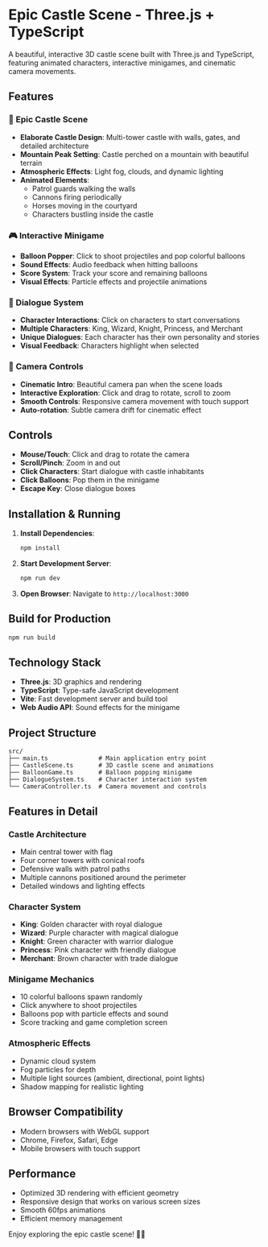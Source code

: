 # Epic Castle Scene - Three.js + TypeScript

A beautiful, interactive 3D castle scene built with Three.js and TypeScript, featuring animated characters, interactive minigames, and cinematic camera movements.

## Features

### 🏰 Epic Castle Scene
- **Elaborate Castle Design**: Multi-tower castle with walls, gates, and detailed architecture
- **Mountain Peak Setting**: Castle perched on a mountain with beautiful terrain
- **Atmospheric Effects**: Light fog, clouds, and dynamic lighting
- **Animated Elements**: 
  - Patrol guards walking the walls
  - Cannons firing periodically
  - Horses moving in the courtyard
  - Characters bustling inside the castle

### 🎮 Interactive Minigame
- **Balloon Popper**: Click to shoot projectiles and pop colorful balloons
- **Sound Effects**: Audio feedback when hitting balloons
- **Score System**: Track your score and remaining balloons
- **Visual Effects**: Particle effects and projectile animations

### 💬 Dialogue System
- **Character Interactions**: Click on characters to start conversations
- **Multiple Characters**: King, Wizard, Knight, Princess, and Merchant
- **Unique Dialogues**: Each character has their own personality and stories
- **Visual Feedback**: Characters highlight when selected

### 🎥 Camera Controls
- **Cinematic Intro**: Beautiful camera pan when the scene loads
- **Interactive Exploration**: Click and drag to rotate, scroll to zoom
- **Smooth Controls**: Responsive camera movement with touch support
- **Auto-rotation**: Subtle camera drift for cinematic effect

## Controls

- **Mouse/Touch**: Click and drag to rotate the camera
- **Scroll/Pinch**: Zoom in and out
- **Click Characters**: Start dialogue with castle inhabitants
- **Click Balloons**: Pop them in the minigame
- **Escape Key**: Close dialogue boxes

## Installation & Running

1. **Install Dependencies**:
   ```bash
   npm install
   ```

2. **Start Development Server**:
   ```bash
   npm run dev
   ```

3. **Open Browser**:
   Navigate to `http://localhost:3000`

## Build for Production

```bash
npm run build
```

## Technology Stack

- **Three.js**: 3D graphics and rendering
- **TypeScript**: Type-safe JavaScript development
- **Vite**: Fast development server and build tool
- **Web Audio API**: Sound effects for the minigame

## Project Structure

```
src/
├── main.ts              # Main application entry point
├── CastleScene.ts       # 3D castle scene and animations
├── BalloonGame.ts       # Balloon popping minigame
├── DialogueSystem.ts    # Character interaction system
└── CameraController.ts  # Camera movement and controls
```

## Features in Detail

### Castle Architecture
- Main central tower with flag
- Four corner towers with conical roofs
- Defensive walls with patrol paths
- Multiple cannons positioned around the perimeter
- Detailed windows and lighting effects

### Character System
- **King**: Golden character with royal dialogue
- **Wizard**: Purple character with magical dialogue
- **Knight**: Green character with warrior dialogue
- **Princess**: Pink character with friendly dialogue
- **Merchant**: Brown character with trade dialogue

### Minigame Mechanics
- 10 colorful balloons spawn randomly
- Click anywhere to shoot projectiles
- Balloons pop with particle effects and sound
- Score tracking and game completion screen

### Atmospheric Effects
- Dynamic cloud system
- Fog particles for depth
- Multiple light sources (ambient, directional, point lights)
- Shadow mapping for realistic lighting

## Browser Compatibility

- Modern browsers with WebGL support
- Chrome, Firefox, Safari, Edge
- Mobile browsers with touch support

## Performance

- Optimized 3D rendering with efficient geometry
- Responsive design that works on various screen sizes
- Smooth 60fps animations
- Efficient memory management

Enjoy exploring the epic castle scene! 🏰✨
